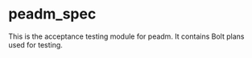 # peadm\_spec

This is the acceptance testing module for peadm. It contains Bolt plans used for testing.
